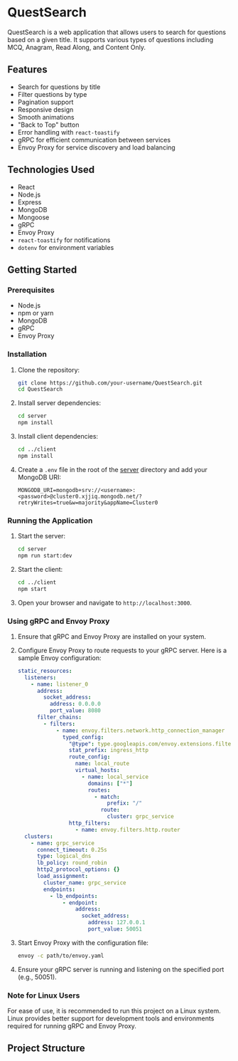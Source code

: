 # QuestSearch

QuestSearch is a web application that allows users to search for questions based on a given title. It supports various types of questions including MCQ, Anagram, Read Along, and Content Only.

## Features

- Search for questions by title
- Filter questions by type
- Pagination support
- Responsive design
- Smooth animations
- "Back to Top" button
- Error handling with `react-toastify`
- gRPC for efficient communication between services
- Envoy Proxy for service discovery and load balancing

## Technologies Used

- React
- Node.js
- Express
- MongoDB
- Mongoose
- gRPC
- Envoy Proxy
- `react-toastify` for notifications
- `dotenv` for environment variables

## Getting Started

### Prerequisites

- Node.js
- npm or yarn
- MongoDB
- gRPC
- Envoy Proxy

### Installation

1. Clone the repository:

    ```bash
    git clone https://github.com/your-username/QuestSearch.git
    cd QuestSearch
    ```

2. Install server dependencies:

    ```bash
    cd server
    npm install
    ```

3. Install client dependencies:

    ```bash
    cd ../client
    npm install
    ```

4. Create a `.env` file in the root of the [server](http://_vscodecontentref_/0) directory and add your MongoDB URI:

    ```env
    MONGODB_URI=mongodb+srv://<username>:<password>@cluster0.xjjiq.mongodb.net/?retryWrites=true&w=majority&appName=Cluster0
    ```

### Running the Application

1. Start the server:

    ```bash
    cd server
    npm run start:dev
    ```

2. Start the client:

    ```bash
    cd ../client
    npm start
    ```

3. Open your browser and navigate to `http://localhost:3000`.

### Using gRPC and Envoy Proxy

1. Ensure that gRPC and Envoy Proxy are installed on your system.

2. Configure Envoy Proxy to route requests to your gRPC server. Here is a sample Envoy configuration:

    ```yaml
    static_resources:
      listeners:
        - name: listener_0
          address:
            socket_address:
              address: 0.0.0.0
              port_value: 8080
          filter_chains:
            - filters:
                - name: envoy.filters.network.http_connection_manager
                  typed_config:
                    "@type": type.googleapis.com/envoy.extensions.filters.network.http_connection_manager.v3.HttpConnectionManager
                    stat_prefix: ingress_http
                    route_config:
                      name: local_route
                      virtual_hosts:
                        - name: local_service
                          domains: ["*"]
                          routes:
                            - match:
                                prefix: "/"
                              route:
                                cluster: grpc_service
                    http_filters:
                      - name: envoy.filters.http.router
      clusters:
        - name: grpc_service
          connect_timeout: 0.25s
          type: logical_dns
          lb_policy: round_robin
          http2_protocol_options: {}
          load_assignment:
            cluster_name: grpc_service
            endpoints:
              - lb_endpoints:
                  - endpoint:
                      address:
                        socket_address:
                          address: 127.0.0.1
                          port_value: 50051
    ```

3. Start Envoy Proxy with the configuration file:

    ```bash
    envoy -c path/to/envoy.yaml
    ```

4. Ensure your gRPC server is running and listening on the specified port (e.g., 50051).

### Note for Linux Users

For ease of use, it is recommended to run this project on a Linux system. Linux provides better support for development tools and environments required for running gRPC and Envoy Proxy.

## Project Structure
